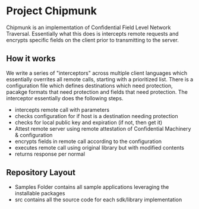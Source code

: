 # Project Chipmunk

Chipmunk is an implementation of Confidential Field Level Network Traversal. Essentially what this does is intercepts remote requests and encrypts specific fields on the client prior to transmitting to the server.

## How it works

We write a series of "interceptors" across multiple client languages which essentially overrites all remote calls, starting with a prioritized list. There is a configuration file which defines destinations which need protection, pacakge formats that need protection and fields that need protection. The interceptor essentially does the following steps.

- intercepts remote call with parameters
- checks configuration for if host is a destination needing protection
- checks for local public key and expiration (if not, then get it)
- Attest remote server using remote attestation of Confidential Machinery & configuration
- encrypts fields in remote call according to the configuration
- executes remote call using original library but with modified contents
- returns response per normal

## Repository Layout

- Samples Folder contains all sample applications leveraging the installable packages
- src contains all the source code for each sdk/library implementation
